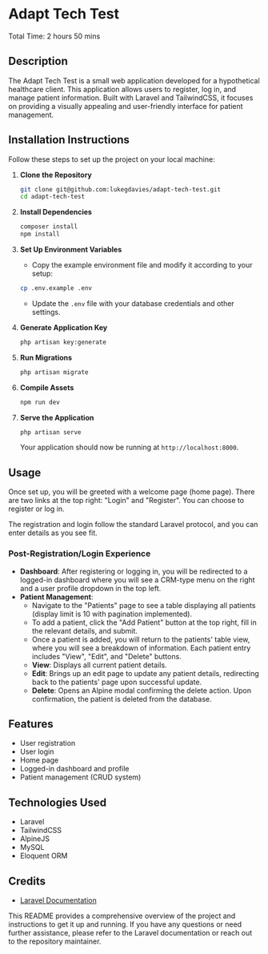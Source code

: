 # Adapt Tech Test
Total Time: 2 hours 50 mins

## Description
The Adapt Tech Test is a small web application developed for a hypothetical healthcare client. This application allows users to register, log in, and manage patient information. Built with Laravel and TailwindCSS, it focuses on providing a visually appealing and user-friendly interface for patient management.

## Installation Instructions
Follow these steps to set up the project on your local machine:

1. **Clone the Repository**
    ```bash
    git clone git@github.com:lukegdavies/adapt-tech-test.git
    cd adapt-tech-test
    ```

2. **Install Dependencies**
    ```bash
    composer install
    npm install
    ```

3. **Set Up Environment Variables**
    - Copy the example environment file and modify it according to your setup:
    ```bash
    cp .env.example .env
    ```
    - Update the `.env` file with your database credentials and other settings.

4. **Generate Application Key**
    ```bash
    php artisan key:generate
    ```

5. **Run Migrations**
    ```bash
    php artisan migrate
    ```

6. **Compile Assets**
    ```bash
    npm run dev
    ```

7. **Serve the Application**
    ```bash
    php artisan serve
    ```
    Your application should now be running at `http://localhost:8000`.

## Usage
Once set up, you will be greeted with a welcome page (home page). There are two links at the top right: "Login" and "Register". You can choose to register or log in.

The registration and login follow the standard Laravel protocol, and you can enter details as you see fit.

### Post-Registration/Login Experience
- **Dashboard**: After registering or logging in, you will be redirected to a logged-in dashboard where you will see a CRM-type menu on the right and a user profile dropdown in the top left.
- **Patient Management**:
    - Navigate to the "Patients" page to see a table displaying all patients (display limit is 10 with pagination implemented).
    - To add a patient, click the "Add Patient" button at the top right, fill in the relevant details, and submit.
    - Once a patient is added, you will return to the patients' table view, where you will see a breakdown of information. Each patient entry includes "View", "Edit", and "Delete" buttons.
    - **View**: Displays all current patient details.
    - **Edit**: Brings up an edit page to update any patient details, redirecting back to the patients' page upon successful update.
    - **Delete**: Opens an Alpine modal confirming the delete action. Upon confirmation, the patient is deleted from the database.

## Features
- User registration
- User login
- Home page
- Logged-in dashboard and profile
- Patient management (CRUD system)

## Technologies Used
- Laravel
- TailwindCSS
- AlpineJS
- MySQL
- Eloquent ORM

## Credits
- [Laravel Documentation](https://laravel.com/docs/11.x/)

This README provides a comprehensive overview of the project and instructions to get it up and running. If you have any questions or need further assistance, please refer to the Laravel documentation or reach out to the repository maintainer.
